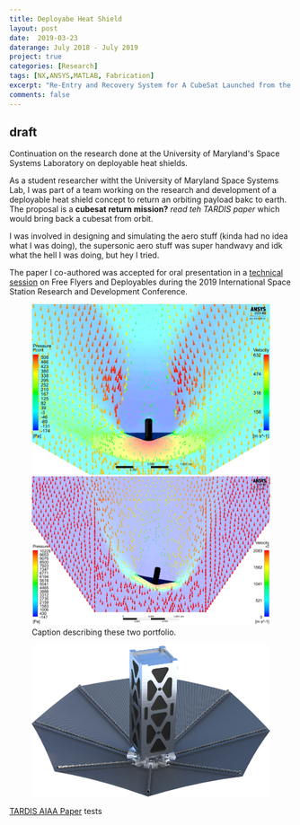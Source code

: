 ```yaml
---
title: Deployabe Heat Shield
layout: post
date:  2019-03-23
daterange: July 2018 - July 2019
project: true
categories: [Research]
tags: [NX,ANSYS,MATLAB, Fabrication]
excerpt: "Re-Entry and Recovery System for A CubeSat Launched from the International Space Station"
comments: false
---
```

## draft

Continuation on the research done at the University of Maryland's Space Systems Laboratory on deployable heat shields.

As a student researcher witht the University of Maryland Space Systems Lab, I was part of a team working on the research and development of a deployable heat shield concept to return an orbiting payload bakc to earth.  The proposal is a **cubesat return mission?** *read teh TARDIS paper* which would bring back a cubesat from orbit.

I was involved in designing and simulating the aero stuff (kinda had no idea what I was doing), the supersonic aero stuff was super handwavy and idk what the hell I was doing, but hey I tried.

The paper I co-authored was accepted for oral presentation in a [technical session](https://s3.amazonaws.com/amz.xcdsystem.com/4F14E44B-BC41-E69B-DFAF5A1B1627A0EA_abstract_File14318/PDFUpload_108_0726105549.pdf) on Free Flyers and Deployables during the 2019 International Space Station Research and Development Conference.

<figure class="half">
    <a href="/portfolio/Heat_Shield/00deg.png"><img src="/portfolio/Heat_Shield/00deg.png"></a>
    <a href="/portfolio/Heat_Shield/10deg.png"><img src="/portfolio/Heat_Shield/10deg.png"></a>
    <figcaption>Caption describing these two portfolio.</figcaption>
</figure>

<figure>
	<a href="/portfolio/Heat_Shield/reentry_vehicle.png"><img src = "/portfolio/Heat_Shield/reentry_vehicle.png"></a>
</figure>

[TARDIS AIAA Paper](/portfolio/Heat_Shield/TARDIS_Paper.pdf)
tests
